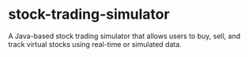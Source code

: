 # stock-trading-simulator
A Java-based stock trading simulator that allows users to buy, sell, and track virtual stocks using real-time or simulated data.
